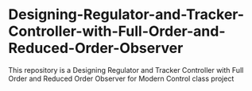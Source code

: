# Designing-Regulator-and-Tracker-Controller-with-Full-Order-and-Reduced-Order-Observer
This repository is a Designing Regulator and Tracker Controller with Full Order and Reduced Order Observer for Modern Control class project

